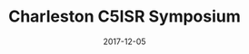 ---
title: "Charleston C5ISR Symposium"
date: "2017-12-05"
expiryDate: "2017-12-08"

event_start_date: "2017-12-05"
event_end_date: "2017-12-08"
event_start_time: "12:00 PM"
event_end_time: "11:00 AM"
event_location: "Charleston, SC"
event_link: "http://summit.charlestondca.org/"

event_type: "Conference"
event_technology: "Multiple"
---